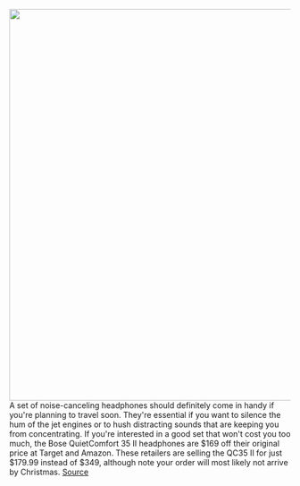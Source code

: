 <img src='https://cdn.vox-cdn.com/thumbor/dTylvjunfEBvipXgt6MAagtAcgc=/0x0:2040x1360/1200x800/filters:focal(857x517:1183x843)/cdn.vox-cdn.com/uploads/chorus_image/image/70301230/theverge7_2040.0.0.jpg' width='700px' /><br/>
A set of noise-canceling headphones should definitely come in handy if you're planning to travel soon. They're essential if you want to silence the hum of the jet engines or to hush distracting sounds that are keeping you from concentrating. If you're interested in a good set that won't cost you too much, the Bose QuietComfort 35 II headphones are $169 off their original price at Target and Amazon. These retailers are selling the QC35 II for just $179.99 instead of $349, although note your order will most likely not arrive by Christmas.
<a href='https://www.theverge.com/good-deals/2021/12/21/22846762/bose-qc-35-ii-headphones-logitech-gaming-mouse-fujifilm-instax-deal-sale'> Source <a/>